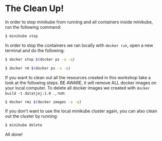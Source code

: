 # The Clean Up!

In order to stop minikube from running and all containers inside minikube, run the following command:
```bash
$ minikube stop
```

In order to stop the containers we ran locally with `docker run`, open a new terminal and do the following:
```bash
$ docker stop $(docker ps -a -q)
```
```bash
$ docker rm $(docker ps -a -q)
```
If you want to clean out all the resources created in this workshop take a look at the following steps. BE AWARE, it will remove ALL docker images on your local computer. 
To delete all docker images we created with `docker build -t datatjej:1.0 .`, run:
```bash
$ docker rmi $(docker images -a -q)
```
If you don't want to use the local minikube cluster again, you can also clean out the cluster by running:
```bash
$ minikube delete
```

All done!